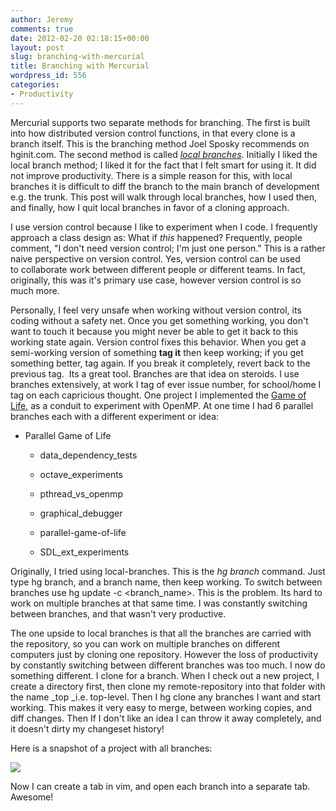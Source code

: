 ```yaml
---
author: Jeremy
comments: true
date: 2012-02-20 02:18:15+00:00
layout: post
slug: branching-with-mercurial
title: Branching with Mercurial
wordpress_id: 556
categories:
- Productivity
---
```


Mercurial supports two separate methods for branching. The first is built into how distributed version control functions, in that every clone is a branch itself. This is the branching method Joel Sposky recommends on hginit.com. The second method is called _[local branches](http://mercurial.selenic.com/wiki/Branch)_. Initially I liked the local branch method; I liked it for the fact that I felt smart for using it. It did not improve productivity. There is a simple reason for this, with local branches it is difficult to diff the branch to the main branch of development e.g. the trunk. This post will walk through local branches, how I used then, and finally, how I quit local branches in favor of a cloning approach.

<!-- more -->

I use version control because I like to experiment when I code. I frequently approach a class design as: What if _this_ happened? Frequently, people comment, "I don't need version control; I'm just one person." This is a rather naive perspective on version control. Yes, version control can be used to collaborate work between different people or different teams. In fact, originally, this was it's primary use case, however version control is so much more.

Personally, I feel very unsafe when working without version control, its coding without a safety net. Once you get something working, you don't want to touch it because you might never be able to get it back to this working state again. Version control fixes this behavior. When you get a semi-working version of something **tag it** then keep working; if you get something better, tag again. If you break it completely, revert back to the previous tag.  Its a great tool. Branches are that idea on steroids. I use branches extensively, at work I tag of ever issue number, for school/home I tag on each capricious thought. One project I implemented the [Game of Life](http://www.codestrokes.com/2011/10/parallel-game-of-life/), as a conduit to experiment with OpenMP. At one time I had 6 parallel branches each with a different experiment or idea:



	
  * Parallel Game of Life


	
    * data_dependency_tests

	
    * octave_experiments

	
    * pthread_vs_openmp

	
    * graphical_debugger

	
    * parallel-game-of-life

	
    * SDL_ext_experiments





Originally, I tried using local-branches. This is the _hg branch_ command. Just type hg branch, and a branch name, then keep working. To switch between branches use hg update -c <branch_name>. This is the problem. Its hard to work on multiple branches at that same time. I was constantly switching between branches, and that wasn't very productive.







The one upside to local branches is that all the branches are carried with the repository, so you can work on multiple branches on different computers just by cloning one repository. However the loss of productivity by constantly switching between different branches was too much. I now do something different. I clone for a branch. When I check out a new project, I create a directory first, then clone my remote-repository into that folder with the name _top _i.e. top-level. Then I hg clone any branches I want and start working. This makes it very easy to merge, between working copies, and diff changes. Then If I don't like an idea I can throw it away completely, and it doesn't dirty my changeset history!







Here is a snapshot of a project with all branches:


[![](http://www.codestrokes.com/wp-content/uploads/2012/02/Screenshot-GOF-300x272.png)](http://www.codestrokes.com/wp-content/uploads/2012/02/Screenshot-GOF.png)


Now I can create a tab in vim, and open each branch into a separate tab. Awesome!



